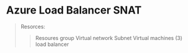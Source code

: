 # Azure Load Balancer SNAT
> Resorces:
>> Resoures group
>> Virtual network
>> Subnet
>> Virtual machines (3)
>> load balancer